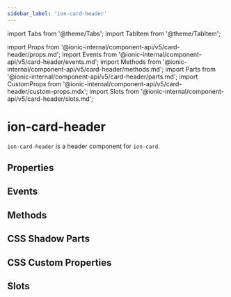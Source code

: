 ```yaml
---
sidebar_label: 'ion-card-header'
---
```


import Tabs from '@theme/Tabs';
import TabItem from '@theme/TabItem';

import Props from '@ionic-internal/component-api/v5/card-header/props.md';
import Events from '@ionic-internal/component-api/v5/card-header/events.md';
import Methods from '@ionic-internal/component-api/v5/card-header/methods.md';
import Parts from '@ionic-internal/component-api/v5/card-header/parts.md';
import CustomProps from '@ionic-internal/component-api/v5/card-header/custom-props.mdx';
import Slots from '@ionic-internal/component-api/v5/card-header/slots.md';

# ion-card-header

`ion-card-header` is a header component for `ion-card`.

## Properties

<Props />

## Events

<Events />

## Methods

<Methods />

## CSS Shadow Parts

<Parts />

## CSS Custom Properties

<CustomProps />

## Slots

<Slots />
